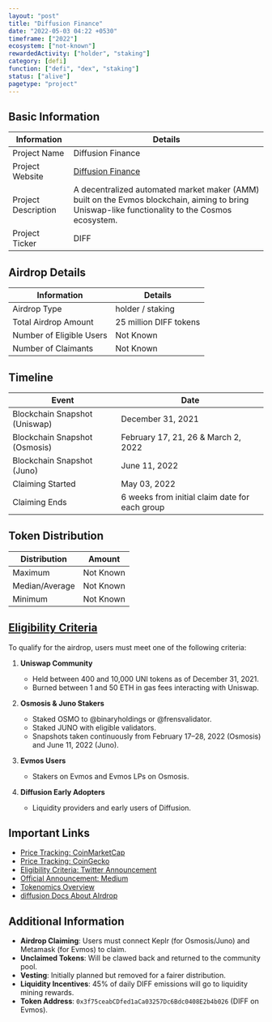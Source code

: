 ```yaml
---
layout: "post"
title: "Diffusion Finance"
date: "2022-05-03 04:22 +0530"
timeframe: ["2022"]
ecosystem: ["not-known"]
rewardedActivity: ["holder", "staking"]
category: [defi]
function: ["defi", "dex", "staking"]
status: ["alive"]
pagetype: "project"
---
```


## Basic Information

| Information         | Details                                                                                                                                         |
| ------------------- | ----------------------------------------------------------------------------------------------------------------------------------------------- |
| Project Name        | Diffusion Finance                                                                                                                               |
| Project Website     | [Diffusion Finance](https://diffusion.fi)                                                                                                       |
| Project Description | A decentralized automated market maker (AMM) built on the Evmos blockchain, aiming to bring Uniswap-like functionality to the Cosmos ecosystem. |
| Project Ticker      | DIFF                                                                                                                                            |

## Airdrop Details

| Information              | Details                |
| ------------------------ | ---------------------- |
| Airdrop Type             | holder / staking        |
| Total Airdrop Amount     | 25 million DIFF tokens |
| Number of Eligible Users | Not Known              |
| Number of Claimants      | Not Known              |

## Timeline

| Event                         | Date                                           |
| ----------------------------- | ---------------------------------------------- |
| Blockchain Snapshot (Uniswap) | December 31, 2021                              |
| Blockchain Snapshot (Osmosis) | February 17, 21, 26 & March 2, 2022            |
| Blockchain Snapshot (Juno)    | June 11, 2022                                  |
| Claiming Started              | May 03, 2022                                   |
| Claiming Ends                 | 6 weeks from initial claim date for each group |

## Token Distribution

| Distribution   | Amount    |
| -------------- | --------- |
| Maximum        | Not Known |
| Median/Average | Not Known |
| Minimum        | Not Known |

## [Eligibility Criteria](https://twitter.com/diffusion_fi/status/1494042384384114688)

To qualify for the airdrop, users must meet one of the following criteria:

1. **Uniswap Community**

   - Held between 400 and 10,000 UNI tokens as of December 31, 2021.
   - Burned between 1 and 50 ETH in gas fees interacting with Uniswap.

2. **Osmosis & Juno Stakers**

   - Staked OSMO to @binaryholdings or @frensvalidator.
   - Staked JUNO with eligible validators.
   - Snapshots taken continuously from February 17–28, 2022 (Osmosis) and June 11, 2022 (Juno).

3. **Evmos Users**

   - Stakers on Evmos and Evmos LPs on Osmosis.

4. **Diffusion Early Adopters**
   - Liquidity providers and early users of Diffusion.

## Important Links

- [Price Tracking: CoinMarketCap](https://coinmarketcap.com/currencies/diffusion)
- [Price Tracking: CoinGecko](https://www.coingecko.com/en/coins/diffusion)
- [Eligibility Criteria: Twitter Announcement](https://twitter.com/diffusion_fi/status/1494042384384114688)
- [Official Announcement: Medium](https://web.archive.org/web/20220501164236/https://medium.com/@diffusion_fi/diffusion-is-live-31d12e62f500)
- [Tokenomics Overview](https://web.archive.org/web/20220816165016/https://medium.com/@diffusion_fi/diffusion-tokenomics-ae7ee46e36c7)
- [diffusion Docs About AIrdrop ](https://.diffusion.fi/docs/diffusion-tokenomics/airdrop)

## Additional Information

- **Airdrop Claiming**: Users must connect Keplr (for Osmosis/Juno) and Metamask (for Evmos) to claim.
- **Unclaimed Tokens**: Will be clawed back and returned to the community pool.
- **Vesting**: Initially planned but removed for a fairer distribution.
- **Liquidity Incentives**: 45% of daily DIFF emissions will go to liquidity mining rewards.
- **Token Address**: `0x3f75ceabCDfed1aCa03257Dc6Bdc0408E2b4b026` (DIFF on Evmos).